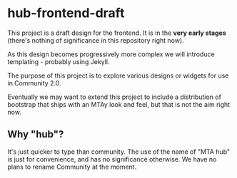 # hub-frontend-draft
This project is a draft design for the frontend. It is in the **very early stages** (there's nothing of significance in this repository right now).

As this design becomes progressively more complex we will introduce templating - probably using Jekyll.

The purpose of this project is to explore various designs or widgets for use in Community 2.0.

Eventually we may want to extend this project to include a distribution of bootstrap that ships with an MTAy look and feel,
but that is not the aim right now.

## Why "hub"?

It's just quicker to type than community. The use of the name of "MTA hub" is just for convenience, and has no significance otherwise. We have no plans to rename Community at the moment.


